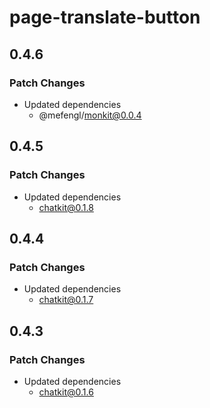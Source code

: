 # page-translate-button

## 0.4.6

### Patch Changes

- Updated dependencies
  - @mefengl/monkit@0.0.4

## 0.4.5

### Patch Changes

- Updated dependencies
  - chatkit@0.1.8

## 0.4.4

### Patch Changes

- Updated dependencies
  - chatkit@0.1.7

## 0.4.3

### Patch Changes

- Updated dependencies
  - chatkit@0.1.6

